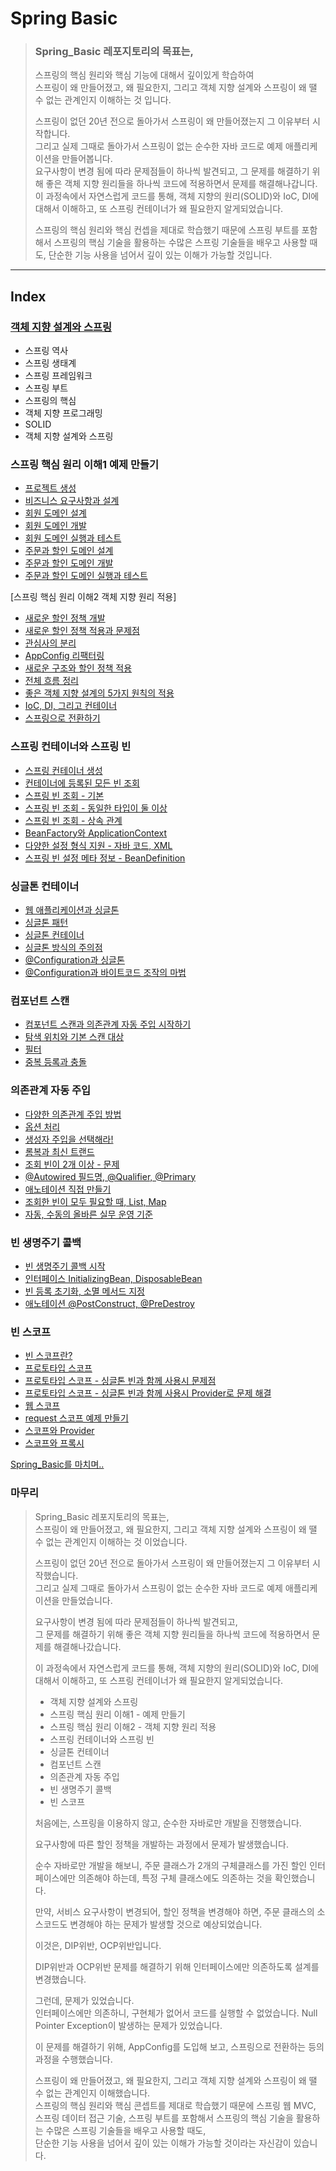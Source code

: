 # Spring Basic
>### Spring_Basic 레포지토리의 목표는,
> 스프링의 핵심 원리와 핵심 기능에 대해서 깊이있게 학습하여    
> 스프링이 왜 만들어졌고, 왜 필요한지, 그리고 객체 지향 설계와 스프링이 왜 땔 수 없는 관계인지 이해하는 것 입니다.
>
> 스프링이 없던 20년 전으로 돌아가서 스프링이 왜 만들어졌는지 그 이유부터 시작합니다.   
> 그리고 실제 그때로 돌아가서 스프링이 없는 순수한 자바 코드로 예제 애플리케이션을 만들어봅니다.    
> 요구사항이 변경 됨에 따라 문제점들이 하나씩 발견되고, 그 문제를 해결하기 위해 좋은 객체 지향 원리들을 하나씩 코드에 적용하면서 문제를 해결해나갑니다.    
> 이 과정속에서 자연스럽게 코드를 통해, 객체 지향의 원리(SOLID)와 IoC, DI에 대해서 이해하고, 또 스프링 컨테이너가 왜 필요한지 알게되었습니다.     
>      
> 스프링의 핵심 원리와 핵심 컨셉을 제대로 학습했기 때문에 스프링 부트를 포함해서 스프링의 핵심 기술을 활용하는 수많은 스프링 기술들을 배우고 사용할 때도, 단순한 기능 사용을 넘어서 깊이 있는 이해가 가능할 것입니다.

---
## Index
### [객체 지향 설계와 스프링](https://mgyo.tistory.com/423)
- 스프링 역사
- 스프링 생태계
- 스프링 프레임워크
- 스프링 부트
- 스프링의 핵심
- 객체 지향 프로그래밍
- SOLID
- 객체 지향 설계와 스프링

### 스프링 핵심 원리 이해1 예제 만들기
- [프로젝트 생성](https://mgyo.tistory.com/423)
- [비즈니스 요구사항과 설계](https://mgyo.tistory.com/424)
- [회원 도메인 설계](https://mgyo.tistory.com/425)
- [회원 도메인 개발](https://mgyo.tistory.com/426)
- [회원 도메인 실행과 테스트](https://mgyo.tistory.com/427)
- [주문과 할인 도메인 설계](https://mgyo.tistory.com/428)
- [주문과 할인 도메인 개발](https://mgyo.tistory.com/430)
- [주문과 할인 도메인 실행과 테스트](https://mgyo.tistory.com/431)

[스프링 핵심 원리 이해2 객체 지향 원리 적용]
- [새로운 할인 정책 개발](https://mgyo.tistory.com/432)
- [새로운 할인 정책 적용과 문제점](https://mgyo.tistory.com/433)
- [관심사의 분리](https://mgyo.tistory.com/434)
- [AppConfig 리팩터링](https://mgyo.tistory.com/435)
- [새로운 구조와 할인 정책 적용](https://mgyo.tistory.com/436)
- [전체 흐름 정리](https://mgyo.tistory.com/438)
- [좋은 객체 지향 설계의 5가지 원칙의 적용](https://mgyo.tistory.com/439)
- [IoC, DI, 그리고 컨테이너](https://mgyo.tistory.com/440)
- [스프링으로 전환하기](https://mgyo.tistory.com/441)

### 스프링 컨테이너와 스프링 빈
- [스프링 컨테이너 생성](https://mgyo.tistory.com/442)
- [컨테이너에 등록된 모든 빈 조회](https://mgyo.tistory.com/443)
- [스프링 빈 조회 - 기본](https://mgyo.tistory.com/444)
- [스프링 빈 조회 - 동일한 타입이 둘 이상](https://mgyo.tistory.com/445)
- [스프링 빈 조회 - 상속 관계](https://mgyo.tistory.com/446)
- [BeanFactory와 ApplicationContext](https://mgyo.tistory.com/448)
- [다양한 설정 형식 지원 - 자바 코드, XML](https://mgyo.tistory.com/449)
- [스프링 빈 설정 메타 정보 - BeanDefinition](https://mgyo.tistory.com/450)

### 싱글톤 컨테이너
- [웹 애플리케이션과 싱글톤](https://mgyo.tistory.com/451)
- [싱글톤 패턴](https://mgyo.tistory.com/452)
- [싱글톤 컨테이너](https://mgyo.tistory.com/453)
- [싱글톤 방식의 주의점](https://mgyo.tistory.com/454)
- [@Configuration과 싱글톤](https://mgyo.tistory.com/455)
- [@Configuration과 바이트코드 조작의 마법](https://mgyo.tistory.com/459)

### 컴포넌트 스캔
- [컴포넌트 스캔과 의존관계 자동 주입 시작하기](https://mgyo.tistory.com/460)
- [탐색 위치와 기본 스캔 대상](https://mgyo.tistory.com/461)
- [필터](https://mgyo.tistory.com/463)
- [중복 등록과 충돌](https://mgyo.tistory.com/464)

### 의존관계 자동 주입
- [다양한 의존관계 주입 방법](https://mgyo.tistory.com/466)
- [옵션 처리](https://mgyo.tistory.com/467)
- [생성자 주입을 선택해라!](https://mgyo.tistory.com/468)
- [롬복과 최신 트랜드](https://mgyo.tistory.com/469)
- [조회 빈이 2개 이상 - 문제](https://mgyo.tistory.com/470)
- [@Autowired 필드명, @Qualifier, @Primary](https://mgyo.tistory.com/471)
- [애노테이션 직접 만들기](https://mgyo.tistory.com/472)
- [조회한 빈이 모두 필요할 때, List, Map](https://mgyo.tistory.com/473)
- [자동, 수동의 올바른 실무 운영 기준](https://mgyo.tistory.com/474)

### 빈 생명주기 콜백
- [빈 생명주기 콜백 시작](https://mgyo.tistory.com/477)
- [인터페이스 InitializingBean, DisposableBean](https://mgyo.tistory.com/478)
- [빈 등록 초기화, 소멸 메서드 지정](https://mgyo.tistory.com/479)
- [애노테이션 @PostConstruct, @PreDestroy](https://mgyo.tistory.com/480)

### 빈 스코프
- [빈 스코프란?](https://mgyo.tistory.com/481)
- [프로토타입 스코프](https://mgyo.tistory.com/482)
- [프로토타입 스코프 - 싱글톤 빈과 함께 사용시 문제점](https://mgyo.tistory.com/484)
- [프로토타입 스코프 - 싱글톤 빈과 함께 사용시 Provider로 문제 해결](https://mgyo.tistory.com/486)
- [웹 스코프](https://mgyo.tistory.com/491)
- [request 스코프 예제 만들기](https://mgyo.tistory.com/492)
- [스코프와 Provider](https://mgyo.tistory.com/493)
- [스코프와 프록시](https://mgyo.tistory.com/494)

[Spring_Basic를 마치며..](#마무리)

### 마무리
> Spring_Basic 레포지토리의 목표는,    
스프링이 왜 만들어졌고, 왜 필요한지, 그리고 객체 지향 설계와 스프링이 왜 땔 수 없는 관계인지 이해하는 것 이었습니다.           
> 
> 스프링이 없던 20년 전으로 돌아가서 스프링이 왜 만들어졌는지 그 이유부터 시작했습니다.   
> 그리고 실제 그때로 돌아가서 스프링이 없는 순수한 자바 코드로 예제 애플리케이션을 만들었습니다.   
> 
> 요구사항이 변경 됨에 따라 문제점들이 하나씩 발견되고,    
> 그 문제를 해결하기 위해 좋은 객체 지향 원리들을 하나씩 코드에 적용하면서 문제를 해결해나갔습니다.      
> 
> 이 과정속에서 자연스럽게 코드를 통해, 객체 지향의 원리(SOLID)와 IoC, DI에 대해서 이해하고, 또 스프링 컨테이너가 왜 필요한지 알게되었습니다.     
> 
> - 객체 지향 설계와 스프링 
> - 스프링 핵심 원리 이해1 - 예제 만들기 
> - 스프링 핵심 원리 이해2 - 객체 지향 원리 적용 
> - 스프링 컨테이너와 스프링 빈 
> - 싱글톤 컨테이너 
> - 컴포넌트 스캔 
> - 의존관계 자동 주입 
> - 빈 생명주기 콜백 
> - 빈 스코프
> 
> 처음에는, 스프링을 이용하지 않고, 순수한 자바로만 개발을 진행했습니다.     
> 
> 요구사항에 따른 할인 정책을 개발하는 과정에서 문제가 발생했습니다.    
>     
> 순수 자바로만 개발을 해보니, 주문 클래스가 2개의 구체클래스를 가진 할인 인터페이스에만 의존해야 하는데, 특정 구체 클래스에도 의존하는 것을 확인했습니다.
>      
> 만약, 서비스 요구사항이 변경되어, 할인 정책을 변경해야 하면, 주문 클래스의 소스코드도 변경해야 하는 문제가 발생할 것으로 예상되었습니다.   
>     
> 이것은, DIP위반, OCP위반입니다.   
>       
> DIP위반과 OCP위반 문제를 해결하기 위해 인터페이스에만 의존하도록 설계를 변경했습니다.
>    
> 그런데, 문제가 있었습니다.   
> 인터페이스에만 의존하니, 구현체가 없어서 코드를 실행할 수 없었습니다. Null Pointer Exception이 발생하는 문제가 있었습니다.
> 
>     
> 이 문제를 해결하기 위해, AppConfig를 도입해 보고, 스프링으로 전환하는 등의 과정을 수행했습니다.
>     
> 스프링이 왜 만들어졌고, 왜 필요한지, 그리고 객체 지향 설계와 스프링이 왜 땔 수 없는 관계인지 이해했습니다.      
> 스프링의 핵심 원리와 핵심 콘셉트를 제대로 학습했기 때문에 스프링 웹 MVC, 스프링 데이터 접근 기술, 스프링 부트를 포함해서 스프링의 핵심 기술을 활용하는 수많은 스프링 기술들을 배우고 사용할 때도,   
> 단순한 기능 사용을 넘어서 깊이 있는 이해가 가능할 것이라는 자신감이 있습니다. 
